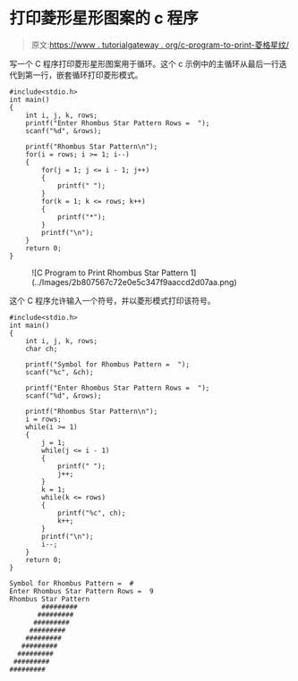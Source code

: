# 打印菱形星形图案的 c 程序

> 原文:[https://www . tutorialgateway . org/c-program-to-print-菱格星纹/](https://www.tutorialgateway.org/c-program-to-print-rhombus-star-pattern/)

写一个 C 程序打印菱形星形图案用于循环。这个 c 示例中的主循环从最后一行迭代到第一行，嵌套循环打印菱形模式。

```
#include<stdio.h>
int main()
{
    int i, j, k, rows;
    printf("Enter Rhombus Star Pattern Rows =  ");
    scanf("%d", &rows);

    printf("Rhombus Star Pattern\n");
    for(i = rows; i >= 1; i--)
    {
        for(j = 1; j <= i - 1; j++)
        {
            printf(" ");
        }
        for(k = 1; k <= rows; k++)
        {
            printf("*");
        }         
        printf("\n");   
    }
    return 0;
}
```

<figure class="wp-block-image size-large">![C Program to Print Rhombus Star Pattern 1](../Images/2b807567c72e0e5c347f9aaccd2d07aa.png)</figure>

这个 C 程序允许输入一个符号，并以菱形模式打印该符号。

```
#include<stdio.h>
int main()
{
    int i, j, k, rows;
    char ch;

    printf("Symbol for Rhombus Pattern =  ");
    scanf("%c", &ch);

    printf("Enter Rhombus Star Pattern Rows =  ");
    scanf("%d", &rows);

    printf("Rhombus Star Pattern\n");
    i = rows;
    while(i >= 1)
    {
        j = 1;
        while(j <= i - 1)
        {
            printf(" ");
            j++;
        }
        k = 1;
        while(k <= rows)
        {
            printf("%c", ch);
            k++;
        }         
        printf("\n"); 
        i--;  
    }
    return 0;
}
```

```
Symbol for Rhombus Pattern =  #
Enter Rhombus Star Pattern Rows =  9
Rhombus Star Pattern
        #########
       #########
      #########
     #########
    #########
   #########
  #########
 #########
#########
```